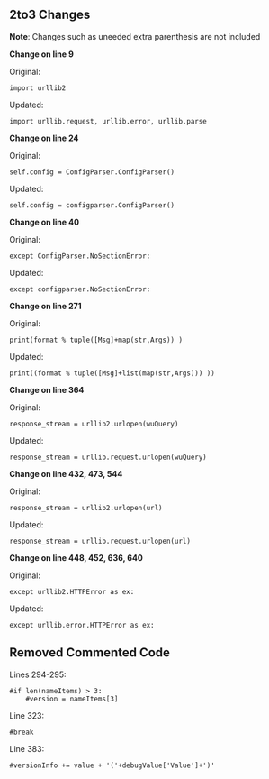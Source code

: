## 2to3 Changes

**Note**: Changes such as uneeded extra parenthesis are not included

**Change on line 9**

Original:
```
import urllib2
```
Updated:
```
import urllib.request, urllib.error, urllib.parse
```

**Change on line 24**

Original:
```
self.config = ConfigParser.ConfigParser()
```
Updated:
```
self.config = configparser.ConfigParser()
```

**Change on line 40**

Original:
```
except ConfigParser.NoSectionError:
```
Updated:
```
except configparser.NoSectionError:
```

**Change on line 271**

Original:
```
print(format % tuple([Msg]+map(str,Args)) )
```
Updated:
```
print((format % tuple([Msg]+list(map(str,Args))) ))
```

**Change on line 364**

Original:
```
response_stream = urllib2.urlopen(wuQuery)
```
Updated:
```
response_stream = urllib.request.urlopen(wuQuery)
```

**Change on line 432, 473, 544**

Original:
```
response_stream = urllib2.urlopen(url)
```
Updated:
```
response_stream = urllib.request.urlopen(url)
```

**Change on line 448, 452, 636, 640**

Original:
```
except urllib2.HTTPError as ex:
```
Updated:
```
except urllib.error.HTTPError as ex:
```

## Removed Commented Code

Lines 294-295:
```
#if len(nameItems) > 3:
    #version = nameItems[3]
```

Line 323:
```
#break
```

Line 383:
```
#versionInfo += value + '('+debugValue['Value']+')'
```

